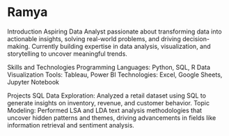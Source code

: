 # Ramya
Introduction 
Aspiring Data Analyst passionate about transforming data into actionable insights, solving real-world problems, and driving decision-making. Currently building expertise in data analysis, visualization, and storytelling to uncover meaningful trends.

Skills and Technologies
Programming Languages: Python, SQL, R
Data Visualization Tools: Tableau, Power BI
Technologies: Excel, Google Sheets, Jupyter Notebook

Projects
SQL Data Exploration: Analyzed a retail dataset using SQL to generate insights on inventory, revenue, and customer behavior.
Topic Modeling: Performed LSA and LDA text analysis methodologies that uncover hidden patterns and themes, driving advancements in fields like information retrieval and sentiment analysis.
